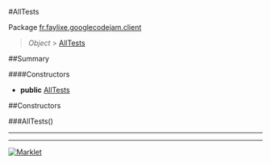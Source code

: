 #AllTests

Package [fr.faylixe.googlecodejam.client](README.md)<br>
> *Object* > [AllTests](AllTests.md)



##Summary

####Constructors

* **public** [AllTests](#alltests)


##Constructors

###AllTests()



---
---
[![Marklet](https://img.shields.io/badge/Generated%20by-Marklet-green.svg)](https://github.com/Faylixe/marklet)